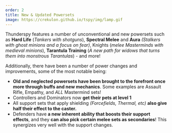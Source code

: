 ```yaml
---
order: 2
title: New & Updated Powersets
image: https://crekulon.github.io/tspy/img/lamp.gif
---
```

Thunderspy features a number of unconventional and new powersets such as **Hard Life** (*Tankers with shotguns*), **Spectral Melee** and **Aura** *(Stalkers with ghost minions and a focus on fear)*, Knights (*melee Masterminds with medieval minions*), **Tarantula Training** (*A new path for widows that turns them into monstrous Tarantulas*) - and more!

Additionally, there have been a number of power changes and improvements, some of the most notable being:

* **Old and neglected powersets have been brought to the forefront once more through buffs and new mechanics**. Some examples are Assault Rifle, Empathy, and *ALL* Mastermind sets!
* Controllers and Dominators now **get their pets at level 1**
* All support sets that apply shielding *(Forcefields, Thermal, etc)* **also give half their effect to the caster.**
* Defenders have **a new inherent ability that boosts their support effects**, and they **can also pick certain melee sets as secondaries**! This synergizes very well with the support changes.